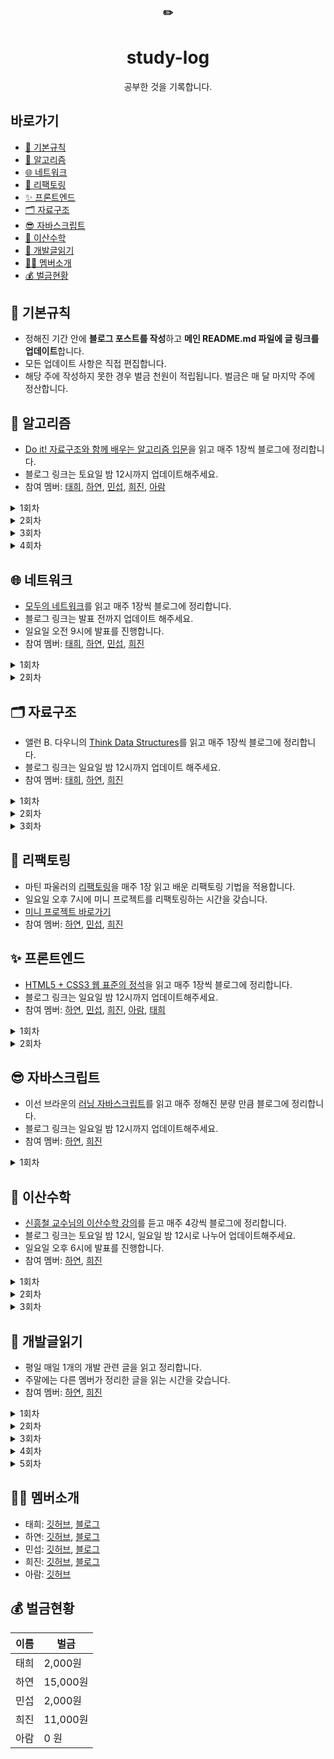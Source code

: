 <div align="center">
      <h3>✏️</h3>
        <h1>study-log</h1>
  공부한 것을 기록합니다.
</div>




## 바로가기

- [📌 기본규칙](#-기본규칙)
- [🧩 알고리즘](#-알고리즘)
- [🌐 네트워크](#-네트워크)
- [🔨 리팩토링](#-리팩토링)
- [✨ 프론트엔드](#-프론트엔드)
- [🗂 자료구조](#-자료구조)
- [😎 자바스크립트](#-자바스크립트)
- [🎲 이산수학](#-이산수학)
- [📕 개발글읽기](#-개발글읽기)
- [🙋‍♀️ 멤버소개](#%EF%B8%8F-멤버소개)
- [💰 벌금현황](#-벌금현황)



## 📌 기본규칙

- 정해진 기간 안에 **블로그 포스트를 작성**하고 **메인 README.md 파일에 글 링크를 업데이트**합니다.
- 모든 업데이트 사항은 직접 편집합니다.
- 해당 주에 작성하지 못한 경우 벌금 천원이 적립됩니다. 벌금은 매 달 마지막 주에 정산합니다.



## 🧩 알고리즘
- [Do it! 자료구조와 함께 배우는 알고리즘 입문](http://www.yes24.com/Product/Goods/60547893?OzSrank=3)을 읽고 매주 1장씩 블로그에 정리합니다.
- 블로그 링크는 토요일 밤 12시까지 업데이트해주세요.
- 참여 멤버: [태희](https://github.com/TaeheeKim15), [하연](https://github.com/hayeon17kim), [민섭](https://github.com/parkminseob), [희진](https://github.com/Hee-jin506), [아람](https://github.com/YuAram)

<details>
<summary>1회차</summary>
      
1장: 기본 알고리즘

- [X] [태희](https://taehee12.tistory.com/19)
- [X] [하연](https://hayeon17kim.github.io/do-it/doit01)
- [X] [민섭](https://parkminseob.github.io/algorithm/Doit-04/)
- [X] [희진](https://eungeun506.tistory.com/47?category=891959)
- [ ] 아람

</details>

<details>
<summary>2회차</summary>
      
2장: 기본 자료구조

- [X] [태희](https://taehee12.tistory.com/22), [배열 2](https://taehee12.tistory.com/23)
- [X] [하연](https://hayeon17kim.github.io/do-it/doit02)
- [X] [민섭](https://parkminseob.github.io/algorithm/Doit-05/)
- [ ] [희진]
- [ ] 아람

</details>

<details>
<summary>3회차</summary>
      
3장: 검색

- [X] [태희](https://github.com/TaeheeKim15/algorism/tree/master/src/main/java/com/kimst/doit/ex03)
- [X] [하연](https://hayeon17kim.github.io/do-it/doit03)
- [x] [민섭](https://parkminseob.github.io/algorithm/Doit-07)
- [X] [희진](https://eungeun506.tistory.com/83)
- [ ] 아람

</details>

<details>
<summary>4회차</summary>
      
4장: 스택과 큐

- [ ] 태희
- [ ] 하연
- [ ] 민섭
- [ ] 희진
- [ ] 아람

</details>




## 🌐 네트워크
- [모두의 네트워크](http://www.yes24.com/Product/Goods/61794014?OzSrank=1)를 읽고 매주 1장씩 블로그에 정리합니다.
- 블로그 링크는 발표 전까지 업데이트 해주세요.
- 일요일 오전 9시에 발표를 진행합니다.
- 참여 멤버: [태희](https://github.com/TaeheeKim15), [하연](https://github.com/hayeon17kim), [민섭](https://github.com/parkminseob), [희진](https://github.com/Hee-jin506)

<details>
<summary>1회차</summary>
      
1장: 네트워크 첫걸음

- 1장 발표자 : 김태희

- [X] [태희](https://taehee12.tistory.com/28)
- [X] [하연](https://hayeon17kim.github.io/network-for-everyone/network-for-everyone-01)
- [X] [민섭](https://parkminseob.github.io/network/Networkchap04-2/)
- [X] [희진](https://eungeun506.tistory.com/81)

</details>

<details>
<summary>2회차</summary>
      
2장: 네트워크의 기본 규칙

- 2장 발표자 : 김하연

- [X] [태희](https://taehee12.tistory.com/30)
- [ ] 하연
- [ ] 민섭
- [ ] 희진

</details>



## 🗂 자료구조

- 앨런 B. 다우니의 [Think Data Structures](http://www.yes24.com/Product/Goods/61198657)를 읽고 매주 1장씩 블로그에 정리합니다.
- 블로그 링크는 일요일 밤 12시까지 업데이트 해주세요.
- 참여 멤버: [태희](https://github.com/TaeheeKim15), [하연](https://github.com/hayeon17kim), [희진](https://github.com/Hee-jin506)


<details>
<summary>1회차</summary>
      
1장: 인터페이스

- [X] [태희](https://taehee12.tistory.com/20) 
- [X] [하연](https://hayeon17kim.github.io/data-structure/data-structure01)
- [X] [희진](https://eungeun506.tistory.com/26?category=890123)

</details>

<details>
<summary>2회차</summary>

2장: 알고리즘 분석

- [X] [태희](https://taehee12.tistory.com/21), [알고리즘 분석1](https://taehee12.tistory.com/24), [알고리즘 분석2](https://taehee12.tistory.com/25)
- [X] [하연](https://hayeon17kim.github.io/data-structure/data-structure02)
- [X] [희진](https://eungeun506.tistory.com/29?category=890123)

</details>

<details>
<summary>3회차</summary>

3장: ArrayList 클래스

- [ ] 태희
- [X] [하연](https://hayeon17kim.github.io/data-structure/data-structure03)
- [X] [희진](https://eungeun506.tistory.com/55?category=890123)

</details>



## 🔨 리팩토링
- 마틴 파울러의 [리팩토링](http://www.yes24.com/Product/Goods/7951038?OzSrank=7)을 매주 1장 읽고 배운 리팩토링 기법을 적용합니다.
- 일요일 오후 7시에 미니 프로젝트를 리팩토링하는 시간을 갖습니다.
- [미니 프로젝트 바로가기](https://github.com/hayeon17kim/vocabulary-list)
- 참여 멤버: [하연](https://github.com/hayeon17kim), [민섭](https://github.com/parkminseob), [희진](https://github.com/Hee-jin506)



## ✨ 프론트엔드

- [HTML5 + CSS3 웹 표준의 정석](http://www.yes24.com/Product/Goods/85112155?OzSrank=1)을 읽고 매주 1장씩 블로그에 정리합니다.
- 블로그 링크는 일요일 밤 12시까지 업데이트해주세요.
- 참여 멤버: [하연](https://github.com/hayeon17kim), [민섭](https://github.com/parkminseob), [희진](https://github.com/Hee-jin506), [아람](https://github.com/YuAram), [태희](https://github.com/TaeheeKim15)

      
<details>
<summary>1회차</summary>
      
1장: HTML 기본 다지기

- [ ] 태희
- [ ] 하연
- [ ] 민섭
- [ ] 희진
- [ ] 아람

</details>
      
<details>
<summary>2회차</summary> 
      
2장: 텍스트 관련 태그들

- [ ] 하연
- [ ] 민섭
- [ ] 희진
- [ ] 태희
- [ ] 아람

</details>



## 😎 자바스크립트

- 이선 브라운의 [러닝 자바스크립트](http://www.yes24.com/Product/Goods/42806896?OzSrank=5)를 읽고 매주 정해진 분량 만큼 블로그에 정리합니다.
- 블로그 링크는 일요일 밤 12시까지 업데이트해주세요.
- 참여 멤버: [하연](https://github.com/hayeon17kim), [희진](https://github.com/Hee-jin506)

<details>
<summary>1회차</summary>
1장, 2장

- [X] 하연: [1장](https://hayeon17kim.github.io/learning-js/learning-js-01), [2장](https://hayeon17kim.github.io/learning-js/learning-js-02)
- [ ] 희진

</details>



## 🎲 이산수학
- [신흥철 교수님의 이산수학 강의](http://www.uniwise.co.kr/lecture/movieLectureDetail.html?subNo=3&searchSubjectCode=1124&searchLeccode=D201500330)를 듣고 매주 4강씩 블로그에 정리합니다.
- 블로그 링크는 토요일 밤 12시, 일요일 밤 12시로 나누어 업데이트해주세요.
- 일요일 오후 6시에 발표를 진행합니다. 
- 참여 멤버: [하연](https://github.com/hayeon17kim), [희진](https://github.com/Hee-jin506)

<details>
<summary>1회차</summary>
1~4강

- [X] 하연: [1강](https://hayeon17kim.github.io/discrete-mathematics/discrete-mathematics01), [2강](https://hayeon17kim.github.io/discrete-mathematics/discrete-mathematics02), [3강](https://hayeon17kim.github.io/discrete-mathematics/discrete-mathematics03), [4강](https://hayeon17kim.github.io/discrete-mathematics/discrete-mathematics01) 
- [X] 희진 : [1,2강](https://eungeun506.tistory.com/65?category=897674), [3,4강](https://eungeun506.tistory.com/66?category=897674)

</details>

<details>
<summary>2회차</summary>
5~8강

- [X] 하연: [5강](https://hayeon17kim.github.io/discrete-mathematics/discrete-mathematics05), [6강](https://hayeon17kim.github.io/discrete-mathematics/discrete-mathematics06), [7강](https://hayeon17kim.github.io/discrete-mathematics/discrete-mathematics07), [8강](https://hayeon17kim.github.io/discrete-mathematics/discrete-mathematics08)
- [X] 희진: [5,6강](https://eungeun506.tistory.com/71?category=897674), [7강](https://eungeun506.tistory.com/73?category=897674), [8강](https://eungeun506.tistory.com/76?category=897674)

</details>

<details>
<summary>3회차</summary>
9~13강

- [ ] 하연 [9, 10강](https://hayeon17kim.github.io/discrete-mathematics/discrete-mathematics0910)
- [ ] 희진 [9, 10강](https://eungeun506.tistory.com/82)

</details>




## 📕 개발글읽기

- 평일 매일 1개의 개발 관련 글을 읽고 정리합니다.
- 주말에는 다른 멤버가 정리한 글을 읽는 시간을 갖습니다.
- 참여 멤버: [하연](https://github.com/hayeon17kim), [희진](https://github.com/Hee-jin506)

<details>
<summary>1회차</summary>
9/14~

|      | 하연                                                         | 희진 |
| ---- | ------------------------------------------------------------ | ---- |
| 월   | [Dev-Interview 네트워크](https://dev-interview.com/)         |  [Java8 날짜 / 시간 관련 API](https://velog.io/@lsb156/Instant-vs-LocalDateTime)    |
| 화   | [팀에 새로운 도구를 도입하고 싶다](https://so-so.dev/essay/add-new-tool-at-team/) | [GitHub Pull Request Builder](https://taetaetae.github.io/2020/09/07/github-pullrequest-build/)      |
| 수   | [TypeScript enum을 사용하지 않는 게 좋은 이유를 Tree-shaking 관점에서 소개합니다.](https://engineering.linecorp.com/ko/blog/typescript-enum-tree-shaking/) | [마켓 컬리 신규 서비스 배포전 성능 테스트 과정](https://helloworld.kurly.com/blog/vsms-performance-experiment/)     |
| 목   | [자바스크립트 나만의 HTML 태그 만들기](https://www.youtube.com/watch?v=2DX11isXAD0) | [카카오 FE 플랫폼팀의 일정 공유](https://tech.kakao.com/2020/09/08/planning-poker/)     |
| 금   | 휴식권 사용                                                  | [깃허브(GitHub)로 취업하기](https://sujinlee.me/professional-github/)     |

</details>

<details>
<summary>2회차</summary>
9/21~

|      | 하연                                                         | 희진 |
| ---- | ------------------------------------------------------------ | ---- |
| 월   | [Java의 날짜와 시간 API](https://d2.naver.com/helloworld/645609) | [스케줄링 알고리즘](https://dduddublog.tistory.com/23#:~:text=%EB%A8%BC%EC%A0%80%20%EB%8F%84%EC%B0%A9%ED%95%9C%20%ED%94%84%EB%A1%9C%EC%84%B8%EC%8A%A4%EB%A5%BC%20%EB%A8%BC%EC%A0%80,%EB%95%8C%20%EA%B9%8C%EC%A7%80%20%EB%8C%80%EA%B8%B0%ED%95%B4%EC%95%BC%20%ED%95%9C%EB%8B%A4)[동기/비동기](https://webclub.tistory.com/605)   |
| 화   | [하루 25분 실행하기: 하루를 대하는 14년 개발자의 자세](https://blog.shiren.dev/2020-09-07/) | [안드로이드 Retrofit](https://woovictory.github.io/2019/01/03/Android-What-is-retrofit/index.html)    |
| 수   | [HTTP 메시지](https://developer.mozilla.org/ko/docs/Web/HTTP/Messages) | [요구 페이징](hhttps://goodmilktea.tistory.com/36)     |
| 목   | [HTTP 압축](https://developer.mozilla.org/ko/docs/Web/HTTP/Compression) | [뱅크샐러드는 어떻게 레거시 서비스를 박살 내는가](https://blog.banksalad.com/tech/how-banksalald-decomposes-legacy-services/)  |
| 금   | [크롬 확장 프로그램 개발 회고](https://github.com/Hee-jin506/IT_Info/blob/main/hayeon/13-2020-09-25-chrome-extension.md) | [Java의 동시성 개선을 위한 Project Loom은 reactive streams를 대체할 것인가?](http://gunsdevlog.blogspot.com/2020/09/java-project-loom-reactive-streams.html)     |

</details>

<details>
<summary>3회차</summary>
9/28~

|      | 하연                                                         | 희진 |
| ---- | ------------------------------------------------------------ | ---- |
| 월   | [Liquid 언어 기본문법](http://shopify.github.io/liquid/)     | [A Picture of Java 2020](https://blog.jetbrains.com/idea/2020/09/a-picture-of-java-in-2020/) |
| 화   | [modernJS 기본 연산자와 수학](https://github.com/Hee-jin506/IT_Info/blob/main/hayeon/15-2020-09-29-modernjs.md) | 휴식권 사용     |
| 수   | [modernJS: if와 ?를 사용한 조건처리](https://ko.javascript.info/ifelse) | [IT 종사자라면 이 정도는 알자 시리즈 1탄. 클라우드 기술과 서비스(SaaS, PaaS, IaaS)](https://www.grabbing.me/IT-1-SaaS-PaaS-IaaS-79cd7661e3fe43e099b7d623777fd7f8)     |
| 목   | [HTTP 조건부 요청](https://developer.mozilla.org/en-US/docs/Web/HTTP/Conditional_requests) | [Java 유료 논쟁, Oracle JDK와 OpenJDK의 차이 정리](https://jsonobject.tistory.com/395)     |
| 금   | [논리연산자](https://ko.javascript.info/logical-operators)   | [제로 스펙에 가까웠던 듣보잡 개발자의 유명 IT 기업 도전기 - 참석 후기](https://jsonobject.tistory.com/395)     |

</details>

<details>
<summary>4회차</summary>
10/5~

|      | 하연                                                         | 희진 |
| ---- | ------------------------------------------------------------ | ---- |
| 월   | [HTTP 컨텐츠 협상](https://developer.mozilla.org/en-US/docs/Web/HTTP/Browser_detection_using_the_user_agent) | [HTTP 개요](https://developer.mozilla.org/ko/docs/Glossary/Protocol)     |
| 화   | [why are static variables considered eveil](https://ask.xiaolee.net/questions/1009435) |[자바 스레드 Thread 문제점](https://codingcoding.tistory.com/511)      |
| 수   | [modernJS: 함수](https://ko.javascript.info/function-basics) | [주니어 개발자가 처음 풀 리퀘스트 보내본 썰.txt](https://wormwlrm.github.io/2019/01/01/My-first-time-to-contribute-to-open-source-by-sending-pull-request.html)     |
| 목   | [modernJS: 함수표현식](https://ko.javascript.info/function-expressions) | [페이지 교체(page-replacement) 알고리즘](https://medium.com/pocs/%ED%8E%98%EC%9D%B4%EC%A7%80-%EA%B5%90%EC%B2%B4-page-replacement-%EC%95%8C%EA%B3%A0%EB%A6%AC%EC%A6%98-650d58ae266b)     |
| 금   |  [modernJS: 화살표함수](https://ko.javascript.info/arrow-functions)  | [HTTP의 기초적인 측면/HTTP로 제어할 수 있는 것](https://developer.mozilla.org/ko/docs/Glossary/Protocol)     |

</details>

<details>
<summary>5회차</summary>
10/12~
|      | 하연 | 희진 |
| ---- | ---- | ---- |
| 월   |      |      |
| 화   |      |      |
| 수   |      |      |
| 목   |      |      |
| 금   |      |      |

</details>

## 🙋‍♀️ 멤버소개

- 태희: [깃허브](https://github.com/TaeheeKim15), [블로그](https://taehee12.tistory.com/)
- 하연: [깃허브](https://github.com/hayeon17kim), [블로그](https://hayeon17kim.github.io/)
- 민섭: [깃허브](https://github.com/parkminseob), [블로그](https://parkminseob.github.io/)
- 희진: [깃허브](https://github.com/Hee-jin506), [블로그](https://eungeun506.tistory.com/)
- 아람: [깃허브](https://github.com/YuAram)



## 💰 벌금현황
| 이름 |   벌금   |
| ---- | -------- |
| 태희 | 2,000원  |
| 하연 | 15,000원 |
| 민섭 | 2,000원  |
| 희진 | 11,000원  |
| 아람 | 0 원  |



